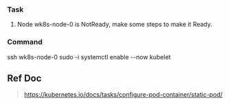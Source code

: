 ### Task
1. Node wk8s-node-0 is NotReady, make some steps to make it Ready.

### Command
ssh wk8s-node-0
sudo -i
systemctl enable --now kubelet

## Ref Doc
> https://kubernetes.io/docs/tasks/configure-pod-container/static-pod/